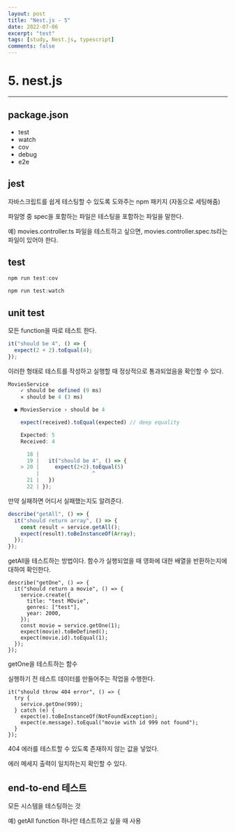 ```yaml
---
layout: post
title: "Nest.js - 5"
date: 2022-07-06
excerpt: "test"
tags: [study, Nest.js, typescript]
comments: false
---
```


# 5. nest.js

---

## package.json

- test
- watch
- cov
- debug
- e2e

## jest

자바스크립트를 쉽게 테스팅할 수 있도록 도와주는 npm 패키지 (자동으로 세팅해줌)

파일명 중 spec을 포함하는 파일은 테스팅을 포함하는 파일을 말한다.

예) movies.controller.ts 파일을 테스트하고 싶으면, movies.controller.spec.ts라는 파일이 있어야 한다.

## test

```jsx
npm run test:cov

npm run test:watch
```

## unit test

모든 function을 따로 테스트 한다.

```jsx
it("should be 4", () => {
  expect(2 + 2).toEqual(4);
});
```

이러한 형태로 테스트를 작성하고 실행할 때 정상적으로 통과되었음을 확인할 수 있다.

```jsx
MoviesService
    ✓ should be defined (9 ms)
    ✕ should be 4 (3 ms)

  ● MoviesService › should be 4

    expect(received).toEqual(expected) // deep equality

    Expected: 5
    Received: 4

      18 |
      19 |   it("should be 4", () => {
    > 20 |     expect(2+2).toEqual(5)
         |                 ^
      21 |   })
      22 | });
```

만약 실패하면 어디서 실패했는지도 알려준다.

```jsx
describe("getAll", () => {
  it("should return array", () => {
    const result = service.getAll();
    expect(result).toBeInstanceOf(Array);
  });
});
```

getAll을 테스트하는 방법이다. 함수가 실행되었을 때 영화에 대한 배열을 반환하는지에 대하여 확인한다.

```tsx
describe("getOne", () => {
  it("should return a movie", () => {
    service.create({
      title: "test MOvie",
      genres: ["test"],
      year: 2000,
    });
    const movie = service.getOne(1);
    expect(movie).toBeDefined();
    expect(movie.id).toEqual(1);
  });
});
```

getOne을 테스트하는 함수

실행하기 전 테스트 데이터를 만들어주는 작업을 수행한다.

```tsx
it("should throw 404 error", () => {
  try {
    service.getOne(999);
  } catch (e) {
    expect(e).toBeInstanceOf(NotFoundException);
    expect(e.message).toEqual("movie with id 999 not found");
  }
});
```

404 에러를 테스트할 수 있도록 존재하지 않는 값을 넣었다.

에러 메세지 출력이 일치하는지 확인할 수 있다.

## end-to-end 테스트

모든 시스템을 테스팅하는 것

예) getAll function 하나만 테스트하고 싶을 때 사용
